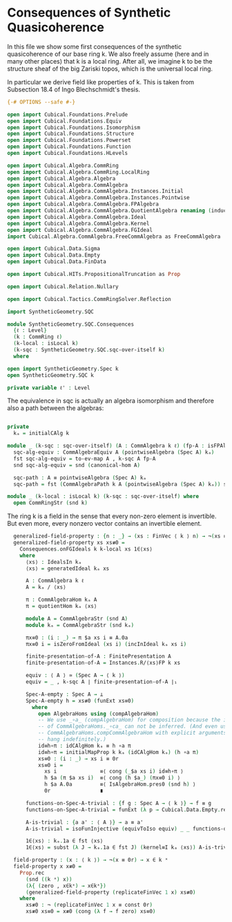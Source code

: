 Consequences of Synthetic Quasicoherence
========================================

In this file we show some first consequences of the synthetic quasicoherence
of our base ring k.
We also freely assume (here and in many other places) that k is a local ring.
After all, we imagine k to be the structure sheaf of the big Zariski topos,
which is the universal local ring.

In particular we derive field like properties of k.
This is taken from Subsection 18.4 of Ingo Blechschmidt's thesis.

```agda
{-# OPTIONS --safe #-}

open import Cubical.Foundations.Prelude
open import Cubical.Foundations.Equiv
open import Cubical.Foundations.Isomorphism
open import Cubical.Foundations.Structure
open import Cubical.Foundations.Powerset
open import Cubical.Foundations.Function
open import Cubical.Foundations.HLevels

open import Cubical.Algebra.CommRing
open import Cubical.Algebra.CommRing.LocalRing
open import Cubical.Algebra.Algebra
open import Cubical.Algebra.CommAlgebra
open import Cubical.Algebra.CommAlgebra.Instances.Initial
open import Cubical.Algebra.CommAlgebra.Instances.Pointwise
open import Cubical.Algebra.CommAlgebra.FPAlgebra
open import Cubical.Algebra.CommAlgebra.QuotientAlgebra renaming (inducedHom to quotientInducedHom)
open import Cubical.Algebra.CommAlgebra.Ideal
open import Cubical.Algebra.CommAlgebra.Kernel
open import Cubical.Algebra.CommAlgebra.FGIdeal
import Cubical.Algebra.CommAlgebra.FreeCommAlgebra as FreeCommAlgebra

open import Cubical.Data.Sigma
open import Cubical.Data.Empty
open import Cubical.Data.FinData

open import Cubical.HITs.PropositionalTruncation as Prop

open import Cubical.Relation.Nullary

open import Cubical.Tactics.CommRingSolver.Reflection

import SyntheticGeometry.SQC

module SyntheticGeometry.SQC.Consequences
  {ℓ : Level}
  (k : CommRing ℓ)
  (k-local : isLocal k)
  (k-sqc : SyntheticGeometry.SQC.sqc-over-itself k)
  where

open import SyntheticGeometry.Spec k
open SyntheticGeometry.SQC k

private variable ℓ' : Level
```


The equivalence in sqc is actually an algebra isomorphism and therefore also
a path between the algebras:

```agda

private
  kₐ = initialCAlg k

module _ (k-sqc : sqc-over-itself) (A : CommAlgebra k ℓ) (fp-A : isFPAlgebra A) where
  sqc-alg-equiv : CommAlgebraEquiv A (pointwiseAlgebra (Spec A) kₐ)
  fst sqc-alg-equiv = to-ev-map A , k-sqc A fp-A
  snd sqc-alg-equiv = snd (canonical-hom A)

  sqc-path : A ≡ pointwiseAlgebra (Spec A) kₐ
  sqc-path = fst (CommAlgebraPath k A (pointwiseAlgebra (Spec A) kₐ)) sqc-alg-equiv

```

```agda
module _ (k-local : isLocal k) (k-sqc : sqc-over-itself) where
  open CommRingStr (snd k)

```

The ring k is a field in the sense that every non-zero element is invertible.
But even more, every nonzero vector contains an invertible element.

```agda
  generalized-field-property : {n : _} → (xs : FinVec ⟨ k ⟩ n) → ¬(xs ≡ const 0r) → ∃[ i ∈ _ ] xs i ∈ k ˣ
  generalized-field-property xs xs≢0 =
    Consequences.onFGIdeals k k-local xs 1∈⟨xs⟩
    where
      ⟨xs⟩ : IdealsIn kₐ
      ⟨xs⟩ = generatedIdeal kₐ xs

      A : CommAlgebra k ℓ
      A = kₐ / ⟨xs⟩

      π : CommAlgebraHom kₐ A
      π = quotientHom kₐ ⟨xs⟩

      module A = CommAlgebraStr (snd A)
      module kₐ = CommAlgebraStr (snd kₐ)

      πx≡0 : (i : _) → π $a xs i ≡ A.0a
      πx≡0 i = isZeroFromIdeal (xs i) (incInIdeal kₐ xs i)

      finite-presentation-of-A : FinitePresentation A
      finite-presentation-of-A = Instances.R/⟨xs⟩FP k xs

      equiv : ⟨ A ⟩ ≃ (Spec A → ⟨ k ⟩)
      equiv = _ , k-sqc A ∣ finite-presentation-of-A ∣₁

      Spec-A-empty : Spec A → ⊥
      Spec-A-empty h = xs≢0 (funExt xs≡0)
        where
          open AlgebraHoms using (compAlgebraHom)
          -- We use _∘a_ (compAlgebraHom) for composition because the implicit arguments
          -- of CommAlgebraHoms._∘ca_ can not be inferred. (And even using
          -- CommAlgebraHoms.compCommAlgebraHom with explicit arguments makes type checking
          -- hang indefinitely.)
          id≡h∘π : idCAlgHom kₐ ≡ h ∘a π
          id≡h∘π = initialMapProp k kₐ (idCAlgHom kₐ) (h ∘a π)
          xs≡0 : (i : _) → xs i ≡ 0r
          xs≡0 i =
            xs i              ≡⟨ cong (_$a xs i) id≡h∘π ⟩
            h $a (π $a xs i)  ≡⟨ cong (h $a_) (πx≡0 i) ⟩
            h $a A.0a         ≡⟨ IsAlgebraHom.pres0 (snd h) ⟩
            0r                ∎

      functions-on-Spec-A-trivial : {f g : Spec A → ⟨ k ⟩} → f ≡ g
      functions-on-Spec-A-trivial = funExt (λ p → Cubical.Data.Empty.rec (Spec-A-empty p))

      A-is-trivial : {a a' : ⟨ A ⟩} → a ≡ a'
      A-is-trivial = isoFunInjective (equivToIso equiv) _ _ functions-on-Spec-A-trivial

      1∈⟨xs⟩ : kₐ.1a ∈ fst ⟨xs⟩
      1∈⟨xs⟩ = subst (λ J → kₐ.1a ∈ fst J) (kernel≡I kₐ ⟨xs⟩) A-is-trivial

  field-property : (x : ⟨ k ⟩) → ¬(x ≡ 0r) → x ∈ k ˣ
  field-property x x≢0 =
    Prop.rec
      (snd ((k ˣ) x))
      (λ{ (zero , x∈kˣ) → x∈kˣ})
      (generalized-field-property (replicateFinVec 1 x) xs≢0)
    where
      xs≢0 : ¬ (replicateFinVec 1 x ≡ const 0r)
      xs≢0 xs≡0 = x≢0 (cong (λ f → f zero) xs≡0)

```

